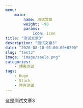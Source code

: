 ```yaml
---
menu: 
    main:
        name: 测试文章
        weight: -90
        params:
            icon: icon
title: "测试文章3"
description: "测试文章3"
date: "2020-08-10 01:00:00+0200"
slug: "test3"
image: "image/seele.png"
categories:
    - 博客测试
tags:
    - Hugo
    - Stack
    - 博客测试
---
```

这是测试文章3